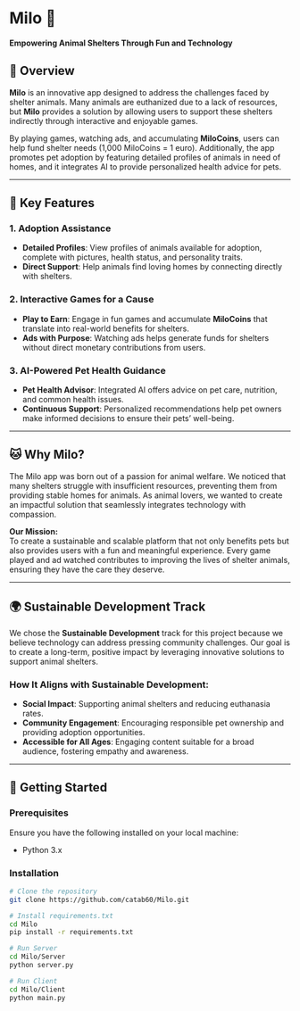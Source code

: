# Milo 🐾  
**Empowering Animal Shelters Through Fun and Technology**

## 📜 Overview
**Milo** is an innovative app designed to address the challenges faced by shelter animals. Many animals are euthanized due to a lack of resources, but **Milo** provides a solution by allowing users to support these shelters indirectly through interactive and enjoyable games.

By playing games, watching ads, and accumulating **MiloCoins**, users can help fund shelter needs (1,000 MiloCoins = 1 euro). Additionally, the app promotes pet adoption by featuring detailed profiles of animals in need of homes, and it integrates AI to provide personalized health advice for pets.

---

## 🌟 Key Features

### 1. **Adoption Assistance**
- **Detailed Profiles**: View profiles of animals available for adoption, complete with pictures, health status, and personality traits.
- **Direct Support**: Help animals find loving homes by connecting directly with shelters.

### 2. **Interactive Games for a Cause**
- **Play to Earn**: Engage in fun games and accumulate **MiloCoins** that translate into real-world benefits for shelters.
- **Ads with Purpose**: Watching ads helps generate funds for shelters without direct monetary contributions from users.

### 3. **AI-Powered Pet Health Guidance**
- **Pet Health Advisor**: Integrated AI offers advice on pet care, nutrition, and common health issues.
- **Continuous Support**: Personalized recommendations help pet owners make informed decisions to ensure their pets’ well-being.

---

## 🐱 Why Milo?
The Milo app was born out of a passion for animal welfare. We noticed that many shelters struggle with insufficient resources, preventing them from providing stable homes for animals. As animal lovers, we wanted to create an impactful solution that seamlessly integrates technology with compassion.

**Our Mission:**  
To create a sustainable and scalable platform that not only benefits pets but also provides users with a fun and meaningful experience. Every game played and ad watched contributes to improving the lives of shelter animals, ensuring they have the care they deserve.

---

## 🌍 Sustainable Development Track
We chose the **Sustainable Development** track for this project because we believe technology can address pressing community challenges. Our goal is to create a long-term, positive impact by leveraging innovative solutions to support animal shelters.

### How It Aligns with Sustainable Development:
- **Social Impact**: Supporting animal shelters and reducing euthanasia rates.
- **Community Engagement**: Encouraging responsible pet ownership and providing adoption opportunities.
- **Accessible for All Ages**: Engaging content suitable for a broad audience, fostering empathy and awareness.

---

## 🚀 Getting Started

### Prerequisites
Ensure you have the following installed on your local machine:
- Python 3.x

### Installation
```bash
# Clone the repository
git clone https://github.com/catab60/Milo.git

# Install requirements.txt
cd Milo
pip install -r requirements.txt

# Run Server
cd Milo/Server
python server.py

# Run Client
cd Milo/Client
python main.py


